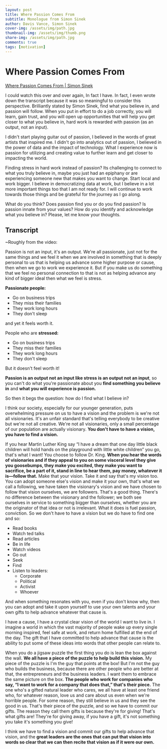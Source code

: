 ```yaml
---
layout: post
title: Where Passion Comes From
subtitle: Monologue from Simon Sinek
author: Davis Vance, Simon Sinek
cover-img: /assets/img/path.jpg
thumbnail-img: /assets/img/thumb.png
share-img: /assets/img/path.jpg
comments: true
tags: [motivation]
---
```

# Where Passion Comes From

[Where Passion Comes From &#124; Simon Sinek](https://www.youtube.com/watch?v=zoMQaru8zU4)

I could watch this over and over again, In fact I have. In fact, I even wrote
down the transcript because it was so meaningful to consider this perspective.
Brilliantly stated by Simon Sinek, find what you believe in, and passion will
follow. When you put in effort to do a job correctly, you will learn, gain
trust, and you will open up opportunities that will help you get closer to what
you believe in, hard work is rewarded with passion (as an output, not an input).

I didn't start playing guitar out of passion, I believed in the words of great
artists that inspired me. I didn't go into analytics out of passion, I believed
in the power of data and the impact of technology. What I experience now is
passion for utilizing and creating value to further learn and get closer to
impacting the world.

Finding stress in hard work instead of passion? Its challenging to connect to
what you truly believe in, maybe you just had an epiphany or are experiencing
someone new that makes you want to change. Start local and work bigger. I
believe in democratizing data at work, but I believe in a lot more important
things too that I am not ready for. I will continue to work towards those things
and be grateful for the journey as I go along.

What do you think? Does passion find you or do you find passion? Is passion
innate from your values? How do you identify and acknowledge what you believe
in? Please, let me know your thoughts.


## Transcript
~Roughly from the video:

Passion is not an input, it's an output. We're all passionate, just not for the
same things and we feel it when we are involved in something that is deeply
personal to us that is helping us advance some higher purpose or cause, then
when we go to work we experience it. But if you make us do something that we
feel no personal connection to that is not as helping advance any kind of bigger
ideal then what we feel is stress.

**Passionate people:**
 - Go on business trips
 - They miss their families
 - They work long hours
 - They don't sleep

and yet it feels worth it.

People who are **stressed:**
 - Go on business trips
 - They miss their families
 - They work long hours
 - They don't sleep

But it doesn't feel worth it!

**Passion is an output not an input like stress is an output not an input**, so
you can't do what you're passionate about you **find something you believe in**
and **what you will experience is passion.**

So then it begs the question: how do I find what I believe in?

I think our society, especially for our younger generation, puts overwhelming
pressure on us to have a vision and the problem is we're not all visionaries.
It's an unfair standard that's telling everybody to be creative but we're not
all creative. We're not all visionaries, only a small percentage of our
population are actually visionary. **You don't have to have a vision, you have
to find a vision.**

If you hear Martin Luther King say “I have a dream that one day little black
children will hold hands on the playground with little white children” you go,
that's what I want! You choose to follow Dr. King. **When you hear the words of
visionaries and if they appeal to you on some visceral level they give you
goosebumps, they make you excited, they make you want to sacrifice, be a part of
it, stand in line to hear them, pay money, whatever it is—follow that.** Make that
your vision. Take it and say that's my vision too. You can adopt someone else's
vision and make it your own, that's what we call a following, we have taken the
visionary's vision and we have chosen to follow that vision ourselves, we are
followers. That's a good thing. There's no difference between the visionary and
the follower; we both see ourselves in service to something bigger than
ourselves, whether you are the originator of that idea or not is irrelevant.
What it does is fuel passion, conviction. So we don't have to have a vision but
we do have to find one and so:
 - Read books
 - Watch ted talks
 - Read articles
 - Be in life
 - Watch videos
 - Go out
 - Seek
 - Find
 - Listen to leaders:
   - Corporate
   - Political
   - Activist
   - Whoever

And when something resonates with you, even if you don't know why, then you can
adopt and take it upon yourself to use your own talents and your own gifts to
help advance whatever that cause is.

I have a cause, I have a crystal clear vision of the world I want to live in. I
imagine a world in which the vast majority of people wake up every single
morning inspired, feel safe at work, and return home fulfilled at the end of the
day. The gift that I have committed to help advance that cause is the ability to
put some of these ideas into words that other people can relate to.

When you do a jigsaw puzzle the first thing you do is lean the box against the
wall. **We all have a piece of the puzzle to help build this vision.** My piece
of the puzzle is I'm the guy that points at the box! But I'm not the guy who
builds the business, because there are other people who are better at that, the
entrepreneurs and the business leaders. I want them to embrace the same picture
on the box. **The people who work for companies who say, “I want to work for a
company that does that,” that's their piece.** The one who's a gifted natural
leader who cares, we all have at least one friend who, for whatever reason, love
us and care about us even when we're horrible people. For some reason, they
still believe in us and they see the good in us. That's their piece of the
puzzle, and so we have to commit our gifts. The reason they call them gifts is
because they're for giving! That's what gifts are! They're for giving away, if
you have a gift, it's not something you take it's something you give!

I think we have to find a vision and commit our gifts to help advance that
vision, and the **great leaders are the ones that can put that vision into words
so clear that we can then recite that vision as if it were our own.**
